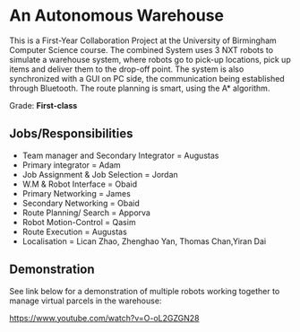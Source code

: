 # An Autonomous Warehouse

This is a First-Year Collaboration Project at the University of Birmingham Computer Science course. The combined System uses 3 NXT robots to simulate a warehouse system, where robots go to pick-up locations, pick up items and deliver them to the drop-off point. The system is also synchronized with a GUI on PC side, the communication being established through Bluetooth. The route planning is smart, using the A* algorithm.

Grade: **First-class**

## Jobs/Responsibilities

* Team manager and Secondary Integrator = Augustas
* Primary integrator = Adam
* Job Assignment & Job Selection = Jordan
* W.M & Robot Interface = Obaid
* Primary Networking = James
* Secondary Networking = Obaid
* Route Planning/ Search = Apporva
* Robot Motion-Control = Qasim
* Route Execution = Augustas
* Localisation = Lican Zhao, Zhenghao Yan, Thomas Chan,Yiran Dai


## Demonstration
See link below for a demonstration of multiple robots working together to manage virtual parcels in the warehouse:

https://www.youtube.com/watch?v=O-oL2GZGN28
